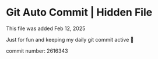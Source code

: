 # Git Auto Commit | Hidden File

This file was added Feb 12, 2025

Just for fun and keeping my daily git commit active 🤪

commit number: 2616343
